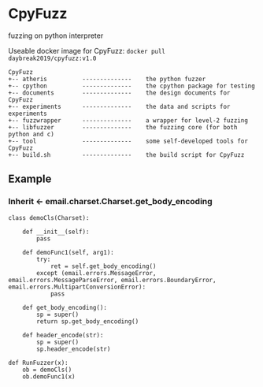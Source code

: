 # CpyFuzz
fuzzing on python interpreter

Useable docker image for CpyFuzz: ```docker pull daybreak2019/cpyfuzz:v1.0 ```

```
CpyFuzz
+-- atheris          --------------    the python fuzzer
+-- cpython          --------------    the cpython package for testing
+-- documents        --------------    the design documents for CpyFuzz
+-- experiments      --------------    the data and scripts for experiments
+-- fuzzwrapper      --------------    a wrapper for level-2 fuzzing
+-- libfuzzer        --------------    the fuzzing core (for both python and c)
+-- tool             --------------    some self-developed tools for CpyFuzz
+-- build.sh         --------------    the build script for CpyFuzz

```

## Example
### Inherit <- email.charset.Charset.get_body_encoding
```
class demoCls(Charset):

    def __init__(self):
        pass

    def demoFunc1(self, arg1):
        try:
            ret = self.get_body_encoding()
        except (email.errors.MessageError, email.errors.MessageParseError, email.errors.BoundaryError, email.errors.MultipartConversionError):
            pass

    def get_body_encoding():
        sp = super()
        return sp.get_body_encoding()

    def header_encode(str):
        sp = super()
        sp.header_encode(str)

def RunFuzzer(x):
    ob = demoCls()
    ob.demoFunc1(x)
```

